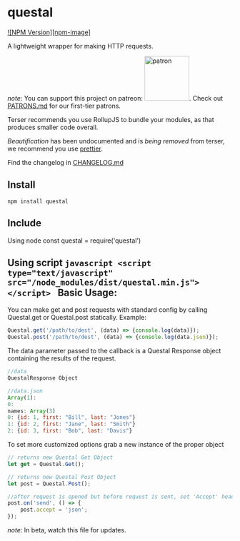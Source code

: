 # questal
  [![NPM Version][npm-image]][npm-url]


A lightweight wrapper for making HTTP requests.

*note*: You can support this project on patreon: <a target="_blank" rel="nofollow" href="https://www.patreon.com/fabiosantoscode"><img src="https://c5.patreon.com/external/logo/become_a_patron_button@2x.png" alt="patron" width="100px" height="auto"></a>. Check out [PATRONS.md](https://github.com/terser/terser/blob/master/PATRONS.md) for our first-tier patrons.

Terser recommends you use RollupJS to bundle your modules, as that produces smaller code overall.

*Beautification* has been undocumented and is *being removed* from terser, we recommend you use [prettier](https://npmjs.com/package/prettier).

Find the changelog in [CHANGELOG.md](https://github.com/terser/terser/blob/master/CHANGELOG.md)



[npm-url]: https://npmjs.org/package/questal

Install
-------
    npm install questal


Include
-------

Using node
    const questal = require('questal')

Using script
    ```javascript
    <script type="text/javascript" src="/node_modules/dist/questal.min.js"></script>
    ```
Basic Usage:
-------------
You can make get and post requests with standard config by calling Questal.get or Questal.post statically.
Example:
```javascript
Questal.get('/path/to/dest', (data) => {console.log(data)});
Questal.post('/path/to/dest', (data) => {console.log(data.json)});
```
The data parameter passed to the callback is a Questal Response object containing the results of the request.
```javascript
//data
QuestalResponse Object

//data.json
Array(1):
0:
names: Array(3)
0: {id: 1, first: "Bill", last: "Jones"}
1: {id: 2, first: "Jane", last: "Smith"}
2: {id: 3, first: "Bob", last: "Davis"}
```

To set more customized options grab a new instance of the proper object
```javascript
// returns new Questal Get Object
let get = Questal.Get();

// returns new Questal Post Object
let post = Questal.Post();

//after request is opened but before request is sent, set 'Accept' header to 'application/json'
post.on('send', () => {
    post.accept = 'json';
});
```

*note*: In beta, watch this file for updates.